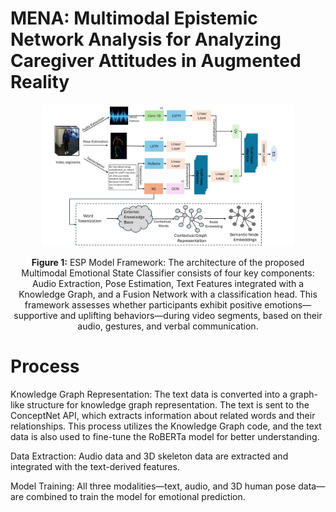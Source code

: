 # MENA: Multimodal Epistemic Network Analysis for Analyzing Caregiver Attitudes in Augmented Reality



<div align="center"> <img src="model.jpg" alt="Flowchart of Data Processing" width="80%"> <p><strong>Figure 1:</strong> ESP Model Framework: The architecture of the proposed Multimodal Emotional State Classifier consists of four key components: Audio Extraction, Pose Estimation, Text Features integrated with a Knowledge Graph, and a Fusion Network with a classification head. This framework assesses whether participants exhibit positive emotions—supportive and uplifting behaviors—during video segments, based on their audio, gestures, and verbal communication.</p> </div>

# Process
Knowledge Graph Representation: The text data is converted into a graph-like structure for knowledge graph representation. The text is sent to the ConceptNet API, which extracts information about related words and their relationships. This process utilizes the Knowledge Graph code, and the text data is also used to fine-tune the RoBERTa model for better understanding.

Data Extraction: Audio data and 3D skeleton data are extracted and integrated with the text-derived features.

Model Training: All three modalities—text, audio, and 3D human pose data—are combined to train the model for emotional prediction.



